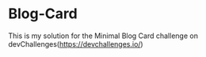 # Blog-Card

This is my solution for the Minimal Blog Card challenge on devChallenges(https://devchallenges.io/)
